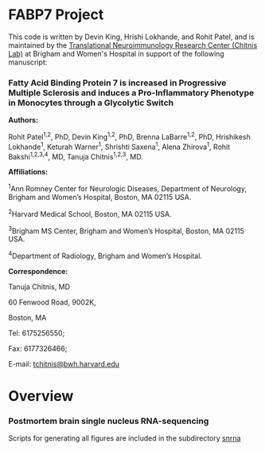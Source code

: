 # FABP7 Project
This code is written by Devin King, Hrishi Lokhande, and Rohit Patel, and is maintained by the [Translational Neuroimmunology Research Center (Chitnis Lab)](https://www.tanujachitnis-tnrc.org/) at Brigham and Women's Hospital in support of the following manuscript:
### Fatty Acid Binding Protein 7 is increased in Progressive Multiple Sclerosis and induces a Pro-Inflammatory Phenotype in Monocytes through a Glycolytic Switch
**Authors:**

Rohit Patel<sup>1,2</sup>, PhD, Devin King<sup>1,2</sup>, PhD, Brenna LaBarre<sup>1,2</sup>, PhD, Hrishikesh Lokhande<sup>1</sup>, Keturah Warner<sup>1</sup>, Shrishti Saxena<sup>1</sup>, Alena Zhirova<sup>1</sup>, Rohit Bakshi<sup>1,2,3,4</sup>, MD, Tanuja Chitnis<sup>1,2,3</sup>, MD.

**Affiliations:**

<sup>1</sup>Ann Romney Center for Neurologic Diseases, Department of Neurology, Brigham and Women’s Hospital, Boston, MA 02115 USA.

<sup>2</sup>Harvard Medical School, Boston, MA 02115 USA.

<sup>3</sup>Brigham MS Center, Brigham and Women’s Hospital, Boston, MA 02115 USA.

<sup>4</sup>Department of Radiology, Brigham and Women’s Hospital.





**Correspondence:**

Tanuja Chitnis, MD

60 Fenwood Road, 9002K,

Boston, MA

Tel: 6175256550;

Fax: 6177326466;

E-mail: tchitnis@bwh.harvard.edu

# Overview
### Postmortem brain single nucleus RNA-sequencing
Scripts for generating all figures are included in the subdirectory [snrna](snrna/)
